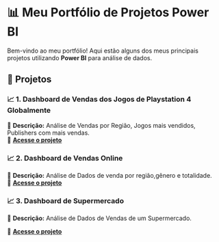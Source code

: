 # 📊 Meu Portfólio de Projetos Power BI  

Bem-vindo ao meu portfólio! Aqui estão alguns dos meus principais projetos utilizando **Power BI** para análise de dados.  

## 📂 **Projetos**  

### 📈 1. Dashboard de Vendas dos Jogos de Playstation 4 Globalmente 
📌 **Descrição:** Análise de Vendas por Região, Jogos mais vendidos, Publishers com mais vendas.  
🔗 **[Acesse o projeto](https://github.com/pedrolodonio/portifolio-powerbi/tree/main/Dashboard-VendasPS4)**  
### 📈 2. Dashboard de Vendas Online
📌 **Descrição:** Análise de Dados de venda por região,gênero e totalidade.  
🔗 **[Acesse o projeto](https://github.com/pedrolodonio/portifolio-powerbi/tree/main/Dashboard-Online-sales)**  

### 📈 3. Dashboard de Supermercado
📌 **Descrição:** Análise de Dados de Vendas de um Supermercado.

🔗 **[Acesse o projeto](https://github.com/pedrolodonio/portifolio-powerbi/tree/main/Dashboard-Supermarket)**  

